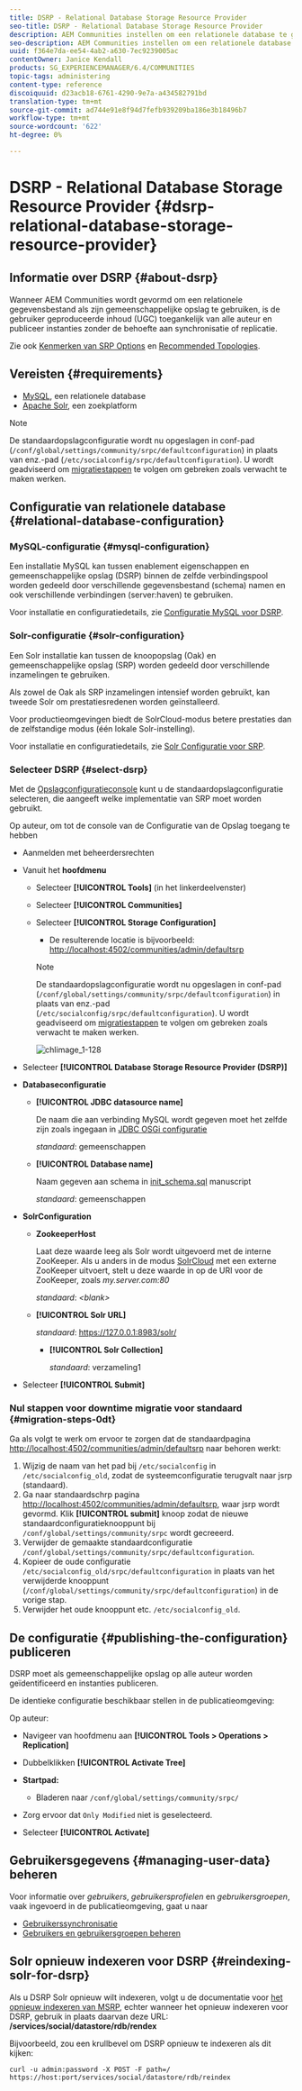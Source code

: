 ```yaml
---
title: DSRP - Relational Database Storage Resource Provider
seo-title: DSRP - Relational Database Storage Resource Provider
description: AEM Communities instellen om een relationele database te gebruiken als de algemene opslag
seo-description: AEM Communities instellen om een relationele database te gebruiken als de algemene opslag
uuid: f364e7da-ee54-4ab2-a630-7ec9239005ac
contentOwner: Janice Kendall
products: SG_EXPERIENCEMANAGER/6.4/COMMUNITIES
topic-tags: administering
content-type: reference
discoiquuid: d23acb18-6761-4290-9e7a-a434582791bd
translation-type: tm+mt
source-git-commit: ad744e91e8f94d7fefb939209ba186e3b18496b7
workflow-type: tm+mt
source-wordcount: '622'
ht-degree: 0%

---
```



# DSRP - Relational Database Storage Resource Provider {#dsrp-relational-database-storage-resource-provider}

## Informatie over DSRP {#about-dsrp}

Wanneer AEM Communities wordt gevormd om een relationele gegevensbestand als zijn gemeenschappelijke opslag te gebruiken, is de gebruiker geproduceerde inhoud (UGC) toegankelijk van alle auteur en publiceer instanties zonder de behoefte aan synchronisatie of replicatie.

Zie ook [Kenmerken van SRP Options](working-with-srp.md#characteristics-of-srp-options) en [Recommended Topologies](topologies.md).

## Vereisten {#requirements}

* [MySQL](#mysql-configuration), een relationele database
* [Apache Solr](#solr-configuration), een zoekplatform

>[!NOTE]
>
>De standaardopslagconfiguratie wordt nu opgeslagen in conf-pad (`/conf/global/settings/community/srpc/defaultconfiguration`) in plaats van enz.-pad (`/etc/socialconfig/srpc/defaultconfiguration`). U wordt geadviseerd om [migratiestappen](#migration-steps-0dt) te volgen om gebreken zoals verwacht te maken werken.


## Configuratie van relationele database {#relational-database-configuration}

### MySQL-configuratie {#mysql-configuration}

Een installatie MySQL kan tussen enablement eigenschappen en gemeenschappelijke opslag (DSRP) binnen de zelfde verbindingspool worden gedeeld door verschillende gegevensbestand (schema) namen en ook verschillende verbindingen (server:haven) te gebruiken.

Voor installatie en configuratiedetails, zie [Configuratie MySQL voor DSRP](dsrp-mysql.md).

### Solr-configuratie {#solr-configuration}

Een Solr installatie kan tussen de knoopopslag (Oak) en gemeenschappelijke opslag (SRP) worden gedeeld door verschillende inzamelingen te gebruiken.

Als zowel de Oak als SRP inzamelingen intensief worden gebruikt, kan tweede Solr om prestatiesredenen worden geïnstalleerd.

Voor productieomgevingen biedt de SolrCloud-modus betere prestaties dan de zelfstandige modus (één lokale Solr-instelling).

Voor installatie en configuratiedetails, zie [Solr Configuratie voor SRP](solr.md).

### Selecteer DSRP {#select-dsrp}

Met de [Opslagconfiguratieconsole](srp-config.md) kunt u de standaardopslagconfiguratie selecteren, die aangeeft welke implementatie van SRP moet worden gebruikt.

Op auteur, om tot de console van de Configuratie van de Opslag toegang te hebben

* Aanmelden met beheerdersrechten
* Vanuit het **hoofdmenu**

   * Selecteer **[!UICONTROL Tools]** (in het linkerdeelvenster)
   * Selecteer **[!UICONTROL Communities]**
   * Selecteer **[!UICONTROL Storage Configuration]**

      * De resulterende locatie is bijvoorbeeld: [http://localhost:4502/communities/admin/defaultsrp](http://localhost:4502/communities/admin/defaultsrp)
      >[!NOTE]
      >
      >De standaardopslagconfiguratie wordt nu opgeslagen in conf-pad (`/conf/global/settings/community/srpc/defaultconfiguration`) in plaats van enz.-pad (`/etc/socialconfig/srpc/defaultconfiguration`). U wordt geadviseerd om [migratiestappen](#migration-steps-0dt) te volgen om gebreken zoals verwacht te maken werken.

      ![chlimage_1-128](assets/chlimage_1-128.png)

* Selecteer **[!UICONTROL Database Storage Resource Provider (DSRP)]**
* **Databaseconfiguratie**

   * **[!UICONTROL JDBC datasource name]**

      De naam die aan verbinding MySQL wordt gegeven moet het zelfde zijn zoals ingegaan in [JDBC OSGi configuratie](dsrp-mysql.md#configurejdbcconnections)

      *standaard*: gemeenschappen

   * **[!UICONTROL Database name]**

      Naam gegeven aan schema in [init_schema.sql](dsrp-mysql.md#obtain-the-sql-script) manuscript

      *standaard*: gemeenschappen

* **SolrConfiguration**

   * **[](https://cwiki.apache.org/confluence/display/solr/Using+ZooKeeper+to+Manage+Configuration+Files) ZookeeperHost**

      Laat deze waarde leeg als Solr wordt uitgevoerd met de interne ZooKeeper. Als u anders in de modus [SolrCloud](solr.md#solrcloud-mode) met een externe ZooKeeper uitvoert, stelt u deze waarde in op de URI voor de ZooKeeper, zoals *my.server.com:80*

      *standaard*:  *&lt;blank>*

   * **[!UICONTROL Solr URL]**

      *standaard*: https://127.0.0.1:8983/solr/

      * **[!UICONTROL Solr Collection]**

         *standaard*: verzameling1

* Selecteer **[!UICONTROL Submit]**

### Nul stappen voor downtime migratie voor standaard {#migration-steps-0dt}

Ga als volgt te werk om ervoor te zorgen dat de standaardpagina [http://localhost:4502/communities/admin/defaultsrp](http://localhost:4502/communities/admin/defaultsrp) naar behoren werkt:

1. Wijzig de naam van het pad bij `/etc/socialconfig` in `/etc/socialconfig_old`, zodat de systeemconfiguratie terugvalt naar jsrp (standaard).
1. Ga naar standaardschrp pagina [http://localhost:4502/communities/admin/defaultsrp](http://localhost:4502/communities/admin/defaultsrp), waar jsrp wordt gevormd. Klik **[!UICONTROL submit]** knoop zodat de nieuwe standaardconfiguratieknooppunt bij `/conf/global/settings/community/srpc` wordt gecreeerd.
1. Verwijder de gemaakte standaardconfiguratie `/conf/global/settings/community/srpc/defaultconfiguration`.
1. Kopieer de oude configuratie `/etc/socialconfig_old/srpc/defaultconfiguration` in plaats van het verwijderde knooppunt (`/conf/global/settings/community/srpc/defaultconfiguration`) in de vorige stap.
1. Verwijder het oude knooppunt etc. `/etc/socialconfig_old`.

## De configuratie {#publishing-the-configuration} publiceren

DSRP moet als gemeenschappelijke opslag op alle auteur worden geïdentificeerd en instanties publiceren.

De identieke configuratie beschikbaar stellen in de publicatieomgeving:

Op auteur:

* Navigeer van hoofdmenu aan **[!UICONTROL Tools > Operations > Replication]**
* Dubbelklikken **[!UICONTROL Activate Tree]**
* **Startpad:**

   * Bladeren naar `/conf/global/settings/community/srpc/`

* Zorg ervoor dat `Only Modified` niet is geselecteerd.
* Selecteer **[!UICONTROL Activate]**

## Gebruikersgegevens {#managing-user-data} beheren

Voor informatie over *gebruikers*, *gebruikersprofielen* en *gebruikersgroepen*, vaak ingevoerd in de publicatieomgeving, gaat u naar

* [Gebruikerssynchronisatie](sync.md)
* [Gebruikers en gebruikersgroepen beheren](users.md)

## Solr opnieuw indexeren voor DSRP {#reindexing-solr-for-dsrp}

Als u DSRP Solr opnieuw wilt indexeren, volgt u de documentatie voor [het opnieuw indexeren van MSRP](msrp.md#msrp-reindex-tool), echter wanneer het opnieuw indexeren voor DSRP, gebruik in plaats daarvan deze URL: **/services/social/datastore/rdb/rendex**

Bijvoorbeeld, zou een krullbevel om DSRP opnieuw te indexeren als dit kijken:

```shell
curl -u admin:password -X POST -F path=/ https://host:port/services/social/datastore/rdb/reindex
```
